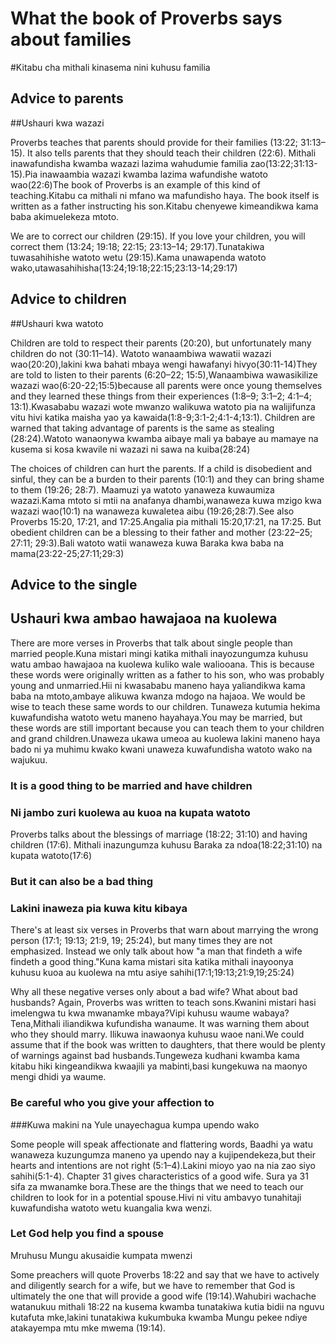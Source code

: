 # What the book of Proverbs says about families
#Kitabu cha mithali kinasema nini kuhusu familia


## Advice to parents
##Ushauri kwa wazazi

Proverbs teaches that parents should provide for their families (13:22; 31:13–15). It also tells parents that they should teach their children (22:6). Mithali inawafundisha kwamba wazazi lazima wahudumie familia zao(13:22;31:13-15).Pia inawaambia wazazi kwamba lazima wafundishe watoto wao(22:6)The book of Proverbs is an example of this kind of teaching.Kitabu ca mithali ni mfano wa mafundisho haya. The book itself is written as a father instructing his son.Kitabu chenyewe kimeandikwa kama baba akimuelekeza mtoto.

We are to correct our children (29:15). If you love your children, you will correct them (13:24; 19:18; 22:15; 23:13–14; 29:17).Tunatakiwa tuwasahihishe watoto wetu (29:15).Kama unawapenda watoto wako,utawasahihisha(13:24;19:18;22:15;23:13-14;29:17)

## Advice to children
##Ushauri kwa watoto

Children are told to respect their parents (20:20), but unfortunately many children do not (30:11–14). Watoto wanaambiwa wawatii wazazi wao(20:20),lakini kwa bahati mbaya wengi hawafanyi hivyo(30:11-14)They are told to listen to their parents (6:20–22; 15:5),Wanaambiwa wawasikilize wazazi wao(6:20-22;15:5)because all parents were once young themselves and they learned these things from their experiences (1:8–9; 3:1–2; 4:1–4; 13:1).Kwasababu wazazi wote mwanzo walikuwa watoto pia na walijifunza vitu hivi katika maisha yao ya kawaida(1:8-9;3:1-2;4:1-4;13:1). Children are warned that taking advantage of parents is the same as stealing (28:24).Watoto wanaonywa kwamba aibaye mali ya babaye au mamaye na kusema si kosa kwavile ni wazazi ni sawa na kuiba(28:24)

The choices of children can hurt the parents. If a child is disobedient and sinful, they can be a burden to their parents (10:1) and they can bring shame to them (19:26; 28:7). Maamuzi ya watoto yanaweza kuwaumiza wazazi.Kama mtoto si mtii na anafanya dhambi,wanaweza kuwa mzigo kwa wazazi wao(10:1) na wanaweza kuwaletea aibu (19:26;28:7).See also Proverbs 15:20, 17:21, and 17:25.Angalia pia mithali 15:20,17:21, na 17:25. But obedient children can be a blessing to their father and mother (23:22–25; 27:11; 29:3).Bali watoto watii wanaweza kuwa Baraka kwa baba na mama(23:22-25;27:11;29:3)

## Advice to the single
## Ushauri kwa ambao hawajaoa na kuolewa

There are more verses in Proverbs that talk about single people than married people.Kuna mistari mingi katika mithali inayozungumza kuhusu watu ambao hawajaoa na kuolewa kuliko wale waliooana. This is because these words were originally written as a father to his son, who was probably young and unmarried.Hii ni kwasababu maneno haya yaliandikwa kama baba na mtoto,ambaye alikuwa kwanza mdogo na hajaoa. We would be wise to teach these same words to our children. Tunaweza kutumia hekima kuwafundisha watoto wetu maneno hayahaya.You may be married, but these words are still important because you can teach them to your children and grand children.Unaweza ukawa umeoa au kuolewa  lakini maneno haya bado ni ya muhimu kwako kwani unaweza kuwafundisha watoto wako na wajukuu.

### It is a good thing to be married and have children
### Ni jambo zuri kuolewa au kuoa na kupata watoto

Proverbs talks about the blessings of marriage (18:22; 31:10) and having children (17:6).
Mithali inazungumza kuhusu Baraka za ndoa(18:22;31:10) na kupata watoto(17:6)

### But it can also be a bad thing
### Lakini inaweza pia kuwa kitu kibaya

There's at least six verses in Proverbs that warn about marrying the wrong person (17:1; 19:13; 21:9, 19; 25:24), but many times they are not emphasized. Instead we only talk about how "a man that findeth a wife findeth a good thing."Kuna kama mistari sita katika mithali inayoonya kuhusu kuoa au kuolewa na mtu asiye sahihi(17:1;19:13;21:9,19;25:24)

Why all these negative verses only about a bad wife? What about bad husbands? Again, Proverbs was written to teach sons.Kwanini mistari hasi imelengwa tu kwa mwanamke mbaya?Vipi kuhusu waume wabaya?Tena,Mithali iliandikwa kufundisha wanaume. It was warning them about who they should marry. Ilikuwa inawaonya kuhusu  waoe nani.We could assume that if the book was written to daughters, that there would be plenty of warnings against bad husbands.Tungeweza kudhani kwamba kama kitabu hiki kingeandikwa kwaajili ya mabinti,basi kungekuwa na maonyo mengi dhidi ya waume.

### Be careful who you give your affection to
###Kuwa makini na Yule unayechagua kumpa upendo wako

Some people will speak affectionate and flattering words, Baadhi ya watu wanaweza kuzungumza maneno ya upendo nay a kujipendekeza,but their hearts and intentions are not right (5:1–4).Lakini mioyo yao na nia zao siyo sahihi(5:1-4). Chapter 31 gives characteristics of a good wife. Sura ya 31 sifa za mwanamke bora.These are the things that we need to teach our children to look for in a potential spouse.Hivi ni vitu ambavyo tunahitaji kuwafundisha watoto wetu kuangalia kwa wenzi.

### Let God help you find a spouse
Mruhusu Mungu akusaidie kumpata mwenzi

Some preachers will quote Proverbs 18:22 and say that we have to actively and diligently search for a wife, but we have to remember that God is ultimately the one that will provide a good wife (19:14).Wahubiri wachache watanukuu mithali 18:22 na kusema kwamba tunatakiwa kutia bidii na nguvu kutafuta mke,lakini tunatakiwa kukumbuka kwamba Mungu pekee ndiye atakayempa mtu mke mwema (19:14).